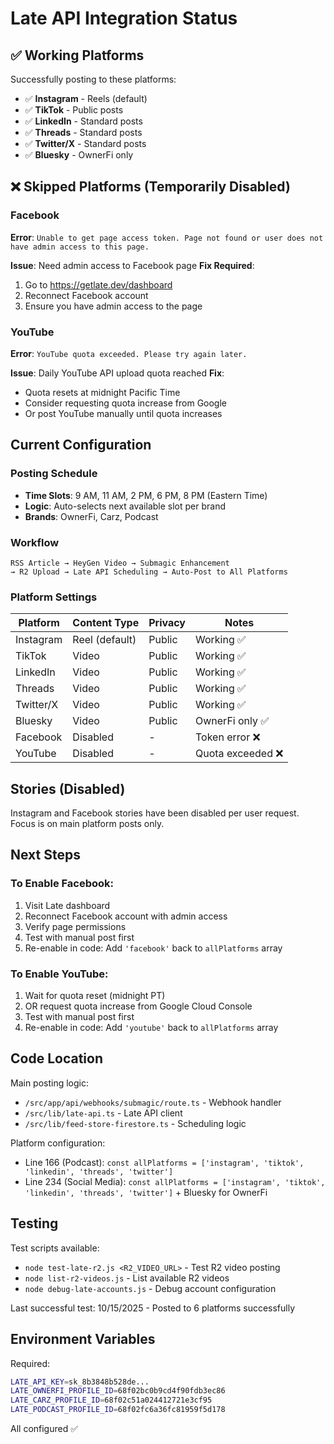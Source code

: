 # Late API Integration Status

## ✅ Working Platforms

Successfully posting to these platforms:
- ✅ **Instagram** - Reels (default)
- ✅ **TikTok** - Public posts
- ✅ **LinkedIn** - Standard posts
- ✅ **Threads** - Standard posts
- ✅ **Twitter/X** - Standard posts
- ✅ **Bluesky** - OwnerFi only

## ❌ Skipped Platforms (Temporarily Disabled)

### Facebook
**Error**: `Unable to get page access token. Page not found or user does not have admin access to this page.`

**Issue**: Need admin access to Facebook page
**Fix Required**:
1. Go to https://getlate.dev/dashboard
2. Reconnect Facebook account
3. Ensure you have admin access to the page

### YouTube
**Error**: `YouTube quota exceeded. Please try again later.`

**Issue**: Daily YouTube API upload quota reached
**Fix**:
- Quota resets at midnight Pacific Time
- Consider requesting quota increase from Google
- Or post YouTube manually until quota increases

## Current Configuration

### Posting Schedule
- **Time Slots**: 9 AM, 11 AM, 2 PM, 6 PM, 8 PM (Eastern Time)
- **Logic**: Auto-selects next available slot per brand
- **Brands**: OwnerFi, Carz, Podcast

### Workflow
```
RSS Article → HeyGen Video → Submagic Enhancement
→ R2 Upload → Late API Scheduling → Auto-Post to All Platforms
```

### Platform Settings
| Platform | Content Type | Privacy | Notes |
|----------|-------------|---------|-------|
| Instagram | Reel (default) | Public | Working ✅ |
| TikTok | Video | Public | Working ✅ |
| LinkedIn | Video | Public | Working ✅ |
| Threads | Video | Public | Working ✅ |
| Twitter/X | Video | Public | Working ✅ |
| Bluesky | Video | Public | OwnerFi only ✅ |
| Facebook | Disabled | - | Token error ❌ |
| YouTube | Disabled | - | Quota exceeded ❌ |

## Stories (Disabled)
Instagram and Facebook stories have been disabled per user request.
Focus is on main platform posts only.

## Next Steps

### To Enable Facebook:
1. Visit Late dashboard
2. Reconnect Facebook account with admin access
3. Verify page permissions
4. Test with manual post first
5. Re-enable in code: Add `'facebook'` back to `allPlatforms` array

### To Enable YouTube:
1. Wait for quota reset (midnight PT)
2. OR request quota increase from Google Cloud Console
3. Test with manual post first
4. Re-enable in code: Add `'youtube'` back to `allPlatforms` array

## Code Location

Main posting logic:
- `/src/app/api/webhooks/submagic/route.ts` - Webhook handler
- `/src/lib/late-api.ts` - Late API client
- `/src/lib/feed-store-firestore.ts` - Scheduling logic

Platform configuration:
- Line 166 (Podcast): `const allPlatforms = ['instagram', 'tiktok', 'linkedin', 'threads', 'twitter']`
- Line 234 (Social Media): `const allPlatforms = ['instagram', 'tiktok', 'linkedin', 'threads', 'twitter']` + Bluesky for OwnerFi

## Testing

Test scripts available:
- `node test-late-r2.js <R2_VIDEO_URL>` - Test R2 video posting
- `node list-r2-videos.js` - List available R2 videos
- `node debug-late-accounts.js` - Debug account configuration

Last successful test: 10/15/2025 - Posted to 6 platforms successfully

## Environment Variables

Required:
```bash
LATE_API_KEY=sk_8b3848b528de...
LATE_OWNERFI_PROFILE_ID=68f02bc0b9cd4f90fdb3ec86
LATE_CARZ_PROFILE_ID=68f02c51a024412721e3cf95
LATE_PODCAST_PROFILE_ID=68f02fc6a36fc81959f5d178
```

All configured ✅
